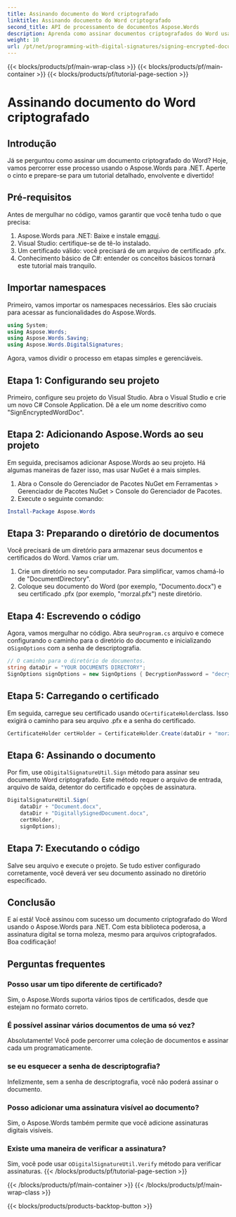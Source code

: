 ```yaml
---
title: Assinando documento do Word criptografado
linktitle: Assinando documento do Word criptografado
second_title: API de processamento de documentos Aspose.Words
description: Aprenda como assinar documentos criptografados do Word usando o Aspose.Words para .NET com este guia detalhado passo a passo. Perfeito para desenvolvedores.
weight: 10
url: /pt/net/programming-with-digital-signatures/signing-encrypted-document/
---
```


{{< blocks/products/pf/main-wrap-class >}}
{{< blocks/products/pf/main-container >}}
{{< blocks/products/pf/tutorial-page-section >}}

# Assinando documento do Word criptografado

## Introdução

Já se perguntou como assinar um documento criptografado do Word? Hoje, vamos percorrer esse processo usando o Aspose.Words para .NET. Aperte o cinto e prepare-se para um tutorial detalhado, envolvente e divertido!

## Pré-requisitos

Antes de mergulhar no código, vamos garantir que você tenha tudo o que precisa:

1.  Aspose.Words para .NET: Baixe e instale em[aqui](https://releases.aspose.com/words/net/).
2. Visual Studio: certifique-se de tê-lo instalado.
3. Um certificado válido: você precisará de um arquivo de certificado .pfx.
4. Conhecimento básico de C#: entender os conceitos básicos tornará este tutorial mais tranquilo.

## Importar namespaces

Primeiro, vamos importar os namespaces necessários. Eles são cruciais para acessar as funcionalidades do Aspose.Words.

```csharp
using System;
using Aspose.Words;
using Aspose.Words.Saving;
using Aspose.Words.DigitalSignatures;
```

Agora, vamos dividir o processo em etapas simples e gerenciáveis.

## Etapa 1: Configurando seu projeto

Primeiro, configure seu projeto do Visual Studio. Abra o Visual Studio e crie um novo C# Console Application. Dê a ele um nome descritivo como "SignEncryptedWordDoc".

## Etapa 2: Adicionando Aspose.Words ao seu projeto

Em seguida, precisamos adicionar Aspose.Words ao seu projeto. Há algumas maneiras de fazer isso, mas usar NuGet é a mais simples. 

1. Abra o Console do Gerenciador de Pacotes NuGet em Ferramentas > Gerenciador de Pacotes NuGet > Console do Gerenciador de Pacotes.
2. Execute o seguinte comando:

```powershell
Install-Package Aspose.Words
```

## Etapa 3: Preparando o diretório de documentos

Você precisará de um diretório para armazenar seus documentos e certificados do Word. Vamos criar um.

1. Crie um diretório no seu computador. Para simplificar, vamos chamá-lo de "DocumentDirectory".
2. Coloque seu documento do Word (por exemplo, "Documento.docx") e seu certificado .pfx (por exemplo, "morzal.pfx") neste diretório.

## Etapa 4: Escrevendo o código

 Agora, vamos mergulhar no código. Abra seu`Program.cs` arquivo e comece configurando o caminho para o diretório do documento e inicializando o`SignOptions` com a senha de descriptografia.

```csharp
// O caminho para o diretório de documentos.
string dataDir = "YOUR DOCUMENTS DIRECTORY";
SignOptions signOptions = new SignOptions { DecryptionPassword = "decryptionPassword" };
```

## Etapa 5: Carregando o certificado

 Em seguida, carregue seu certificado usando o`CertificateHolder`class. Isso exigirá o caminho para seu arquivo .pfx e a senha do certificado.

```csharp
CertificateHolder certHolder = CertificateHolder.Create(dataDir + "morzal.pfx", "aw");
```

## Etapa 6: Assinando o documento

 Por fim, use o`DigitalSignatureUtil.Sign` método para assinar seu documento Word criptografado. Este método requer o arquivo de entrada, arquivo de saída, detentor do certificado e opções de assinatura.

```csharp
DigitalSignatureUtil.Sign(
    dataDir + "Document.docx",
    dataDir + "DigitallySignedDocument.docx",
    certHolder,
    signOptions);
```

## Etapa 7: Executando o código

Salve seu arquivo e execute o projeto. Se tudo estiver configurado corretamente, você deverá ver seu documento assinado no diretório especificado.

## Conclusão

E aí está! Você assinou com sucesso um documento criptografado do Word usando o Aspose.Words para .NET. Com esta biblioteca poderosa, a assinatura digital se torna moleza, mesmo para arquivos criptografados. Boa codificação!

## Perguntas frequentes

### Posso usar um tipo diferente de certificado?
Sim, o Aspose.Words suporta vários tipos de certificados, desde que estejam no formato correto.

### É possível assinar vários documentos de uma só vez?
Absolutamente! Você pode percorrer uma coleção de documentos e assinar cada um programaticamente.

### se eu esquecer a senha de descriptografia?
Infelizmente, sem a senha de descriptografia, você não poderá assinar o documento.

### Posso adicionar uma assinatura visível ao documento?
Sim, o Aspose.Words também permite que você adicione assinaturas digitais visíveis.

### Existe uma maneira de verificar a assinatura?
 Sim, você pode usar o`DigitalSignatureUtil.Verify` método para verificar assinaturas.
{{< /blocks/products/pf/tutorial-page-section >}}

{{< /blocks/products/pf/main-container >}}
{{< /blocks/products/pf/main-wrap-class >}}

{{< blocks/products/products-backtop-button >}}
